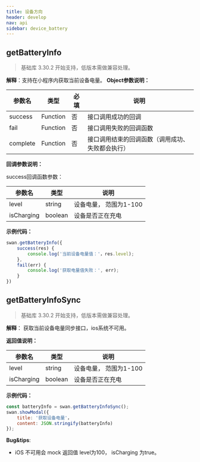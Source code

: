 ```yaml
---
title: 设备方向
header: develop
nav: api
sidebar: device_battery
---
```


## getBatteryInfo
> 基础库 3.30.2 开始支持，低版本需做兼容处理。

**解释**：支持在小程序内获取当前设备电量。
**Object参数说明：**

|参数名 |类型  |必填  |说明|
|---- | ---- | ---- |---- |
|success |Function  |  否 |  接口调用成功的回调|
|fail   | Function |   否  | 接口调用失败的回调函数|
|complete  |  Function |   否 |  接口调用结束的回调函数（调用成功、失败都会执行）|

**回调参数说明：**

success回调函数参数：

|参数名 |类型  |说明|
|---- | ---- | ---- |
|level |string | 设备电量， 范围为1-100|
|isCharging  | boolean | 设备是否正在充电|
**示例代码：**

```javascript
swan.getBatteryInfo({
    success(res) {
        console.log('当前设备电量值：'，res.level);
    },
    fail(err) {
        console.log('获取电量值失败：', err);
    }
})
```

## getBatteryInfoSync
> 基础库 3.30.2 开始支持，低版本需做兼容处理。

**解释**： 获取当前设备电量同步接口，ios系统不可用。

**返回值说明：**

|参数名 |类型  |说明|
|---- | ---- | ---- |
|level |string | 设备电量， 范围为1-100|
|isCharging  | boolean | 设备是否正在充电|
**示例代码：**

```javascript
const batteryInfo = swan.getBatteryInfoSync();
swan.showModal({
	title: '获取设备电量'，
	content: JSON.stringify(batteryInfo)
});
```
**Bug&tips**:
* iOS 不可用会 mock 返回值 level为100， isCharging 为true。